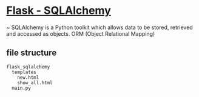 # [Flask - SQLAlchemy](https://www.tutorialspoint.com/flask/flask_sqlalchemy.htm)
~ SQLAlchemy is a Python toolkit which allows data to be stored, retrieved and accessed as objects. ORM (Object Relational Mapping)


## file structure

```
flask_sqlalchemy
  templates
    new.html
    show_all.html
  main.py
```
